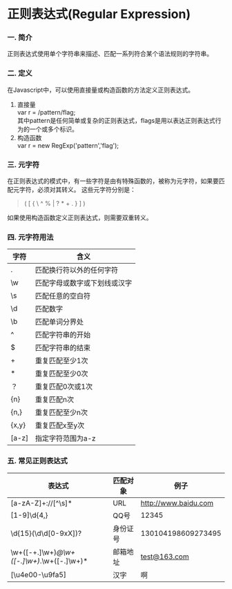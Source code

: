 ﻿# 正则表达式(Regular Expression)

### 一. 简介
正则表达式使用单个字符串来描述、匹配一系列符合某个语法规则的字符串。

### 二. 定义
在Javascript中，可以使用直接量或构造函数的方法定义正则表达式。  
1. 直接量  
var r = /pattern/flag;  
其中pattern是任何简单或复杂的正则表达式，flags是用以表达正则表达式行为的一个或多个标识。  
2. 构造函数  
var r = new RegExp('pattern','flag');  

### 三. 元字符
在正则表达式的模式中，有一些字符是由有特殊函数的，被称为元字符，如果要匹配元字符，必须对其转义。
这些元字符分别是：  
> ( [ { \ ^ % | ? * + . } ] )  

如果使用构造函数定义正则表达式，则需要双重转义。

### 四. 元字符用法
字符|含义
---|---
.|匹配换行符以外的任何字符
\w|匹配字母或数字或下划线或汉字
\s|匹配任意的空白符
\d|匹配数字
\b|匹配单词分界处
^|匹配字符串的开始
$|匹配字符串的结束
+|重复匹配至少1次
*|重复匹配至少0次
？|重复匹配0次或1次
{n}|重复匹配n次
{n,}|重复匹配至少n次
{x,y}|重复匹配x至y次
[a-z]|指定字符范围为a-z

### 五. 常见正则表达式  
表达式|匹配对象|例子
---|---|---
[a-zA-Z]+://[^\s]*|URL|http://www.baidu.com
[1-9]\d{4,}|QQ号|12345
\d{15}(\d\d[0-9xX])?|身份证号|130104198609273495
\w+([-+.]\w+)*@\w+([-.]\w+)*\.\w+([-.]\w+)*|邮箱地址|test@163.com
[\u4e00-\u9fa5]|汉字|啊